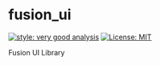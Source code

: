 # fusion_ui

[![style: very good analysis][very_good_analysis_badge]][very_good_analysis_link]
[![License: MIT][license_badge]][license_link]

Fusion UI Library

[license_badge]: https://img.shields.io/badge/license-MIT-blue.svg
[license_link]: https://opensource.org/licenses/MIT
[very_good_analysis_badge]: https://img.shields.io/badge/style-very_good_analysis-B22C89.svg
[very_good_analysis_link]: https://pub.dev/packages/very_good_analysis
